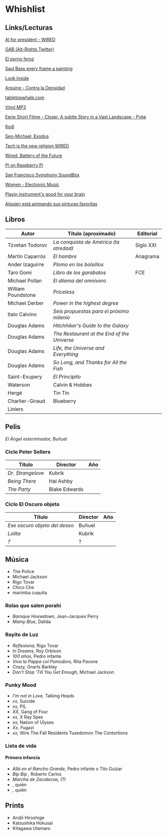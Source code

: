 # Whishlist


## Links/Lecturas

[AI for president - WIRED](https://www.wired.com/2017/05/hear-lets-elect-ai-president/)

[GAB (Alt-Rights Twitter)](https://www.wired.com/2016/09/gab-alt-rights-twitter-ultimate-filter-bubble/)

[El porno feroz](https://elestadomental.com/diario/el-porno-feroz)

[Saul Bass every frame a painting](https://www.wired.com/2016/10/design-legend-saul-bass-changed-film-tv-forever/)

[Look Inside](https://www.amazon.com/Look-Inside-Cutaway-Illustrations-Storytelling/dp/3899556399/ref=sr_1_1?ie=UTF8&qid=1476903394&sr=8-1&keywords=look+inside)

[Arquine - Contra la Densidad](http://www.arquine.com/contra-densidad/)

[tabletopwhale.com](http://tabletopwhale.com/index.html)

[Vinyl MP3](http://forfy.blogspot.mx/2004/10/miles-de-vinilos-para-descargar-oo-mp3.html)

[Eerie Short Filme - Closer. A subtle Story in a Vast Landscape - Pyke](https://www.wired.com/2016/10/eerie-short-film-celebrates-beauty-simplicity/)

[Kodi](https://kodi.tv/)

[Seo-Michael, Exodus](https://seo-michael.co.uk/how-to-install-exodus-for-kodi/)

[Tech is the new religion WIRED](https://www.wired.com/2017/02/yuval-harari-tech-is-the-new-religion/)

[Wired, Battery of the Future](https://www.wired.com/2017/02/researchers-racing-build-battery-future/)

[PI on Raspberry Pi](https://www.wired.com/2017/03/lets-calculate-pi-raspberry-pi-celebrate-pi-day/)

[San Francisco Symphony SoundBox](https://www.wired.com/2017/03/san-francisco-soundbox/)

[Women - Electronic Music](http://www.openculture.com/2015/06/hear-seven-hours-of-women-making-electronic-music-1938-2014.html)

[Playin instrument's good for your brain](http://www.openculture.com/2014/08/playing-an-instrument-is-a-great-workout-for-your-brain.html)

[Alguien está animando sus pinturas favoritas](https://creators.vice.com/es_mx/article/alguien-esta-animando-sus-pinturas-favoritas-de-internet?utm_source=tcptwmx)


## Libros

Autor | Título (aproximado) | Editorial |
---|---|---|
Tzvetan Todorov | _La conquista de América (la otredad)_ | Siglo XXI
Martín Caparrós | _El hambre_ | Anagrama 
Ander Izaguirre | _Plomo en los bolsillos_ |
Taro Gomi | _Libro de los garabatos_ | FCE
Michael Pollan | _El dilema del omnívoro_ |
William Poundstone | _Priceless_ |
Michael Derber | _Power in the highest degree_ |
Italo Calvino | _Seis propuestas para el próximo milenio_ |
Douglas Adams | _Hitchhiker's Guide to the Galaxy_ |
Douglas Adams | _The Restaurant at the End of the Universe_ |
Douglas Adams | _Life, the Universe and Everything_ |
Douglas Adams | _So Long, and Thanks for All the Fish_ |
Saint-Exupery | _El Principito_ |
Waterson | Calvin & Hobbes |
Hergé | Tin Tin |
Charlier-Giraud | Blueberry |
Liniers |   |


## Pelis

_El Ángel exterminador,_ Buñuel


### Ciclo Peter Sellers

Título | Director | Año
---|---|---
_Dr. Strangelove_ | Kubrik |
_Being There_ | Hal Ashby |
_The Party_ | Blake Edwards |

### Ciclo El Oscuro objeto

Título | Director | Año |
---|---|---|
_Ese oscuro objeto del deseo_ | Buñuel |
_Lolita_ | Kubrik |
_?_ | ? |


## Música

* The Police
* Michael Jackson
* Rigo Tovar
* Chico Che
* marimba cuquita


### Rolas que salen porahi
* _Baroque Hoewdown,_ Jean-Jacques Perry
* _Mamy Blue,_ Dalida

### Rayito de Luz

* _Reflexiona,_ Rigo Tovar
* _In Dreams,_ Roy Orbison
* _100 años,_ Pedro infante
* _Viva la Pappa col Pomodoro,_ Rita Pavone
* _Crazy,_ Gnarls Barkley
* _Don't Stop 'Till You Get Enough,_ Michael Jackson

### Punky Mood

* _I'm not in Love,_ Talking Heads
* _xx,_ Suicide
* _xx,_ PIL
* _XX,_ Gang of Four
* _xx,_ X Ray Spex
* _xx,_ Nation of Ulyses
* _Xx,_ Fugazi
* _xx,_ Wire
The Fall
Residents
Tuxedomon
The Contortions

### Lista de vida

#### Primera infancia

* _Allá en el Rancho Grande,_ Pedro infante o Tito Guízar
* _Bip Bip ,_ Roberto Carlos
* _Marcha de Zacatecas,_ (?)
* _,_ quién
* _,_ quién 

## Prints

* Andō Hiroshige
* Katsushika Hokusai
* Kitagawa Utamaro
